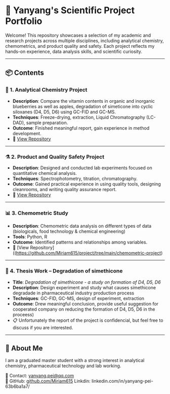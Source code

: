 # 🧪 Yanyang's Scientific Project Portfolio

Welcome! This repository showcases a selection of my academic and research projects across multiple disciplines, including analytical chemistry, chemometrics, and product quality and safety. Each project reflects my hands-on experience, data analysis skills, and scientific curiosity.

---

## 📦 Contents

### 🧴 1. Analytical Chemistry Project
- **Description**: Compare the vitamin contents in organic and inorganic blueberries as well as apples, degradation of simeticone into cyclic siloxanes (D4, D5, D6) using GC-FID and GC-MS.
- **Techniques**: Freeze-drying, extraction, Liquid Chromatography (LC-DAD), sample preparation.
- **Outcome**: Finished meaningful report, gain experience in method development.
- 🔗 [View Repository](https://github.com/Miriam615/project/tree/main/chemometric-project)

---

### ⚗️ 2. Product and Quality Safety Project
- **Description**: Designed and conducted lab experiments focused on quantitative chemical analysis.
- **Techniques**: Spectrophotometry, titration, chromatography.
- **Outcome**: Gained practical experience in using quality tools, designing cleanrooms, and writing quality assurance report.
- 🔗 [View Repository](https://github.com/yourusername/analytical-chemistry-project)

---

### 📊 3. Chemometric Study
- **Description**: Chemometric data analysis on different types of data (biologicals, food technology & chemical engineering)
- **Tools**: Python, R
- **Outcome**: Identified patterns and relationships among variables.
- 🔗 [View Repository]((https://github.com/Miriam615/project/tree/main/chemometric-project)

---

### 📘 4. Thesis Work – Degradation of simethicone
- **Title**: *Degradation of simethicone - a study on formation of D4, D5, D6*
- **Description**: Design experiment and study what causes simethicone degradade in pharmaceutical industry production process
- **Techniques**: GC-FID, GC-MS, design of experiment, extraction
- **Outcome**: Drew meaningful conclusion, provide useful suggestion for cooperated company on reducing the formation of D4, D5, D6 in the proceess)
- 📋 Unfortunately the report of the project is confidencial, but feel free to discuss if you are interested.
---

## 📌 About Me

I am a graduated master student with a strong interest in analytical chemistry, pharmaceutical technology and lab working. 

📧 Contact: yanyang.pei@qq.com  
🔗 GitHub: [github.com/Miriam615](https://github.com/Miriam615)
Linkdin: linkedin.com/in/yanyang-pei-63b6ba1a7/

